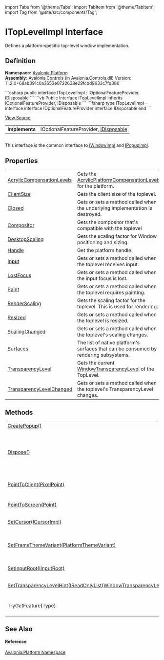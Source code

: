 import Tabs from '@theme/Tabs'; 
import TabItem from '@theme/TabItem'; 
import Tag from '@site/src/components/Tag'; 

# ITopLevelImpl Interface


Defines a platform-specific top-level window implementation.



## Definition
**Namespace:** <a href="N_Avalonia_Platform">Avalonia.Platform</a>  
**Assembly:** Avalonia.Controls (in Avalonia.Controls.dll) Version: 11.2.0+68ab391c0a3653e0722638e29fcbd9633c7fd386

<Tabs groupId="api-code-preview">
<TabItem value="csharp" label="C#">
```csharp
public interface ITopLevelImpl : IOptionalFeatureProvider, 
	IDisposable
```
</TabItem>
<TabItem value="vb" label="VB">
```vb
Public Interface ITopLevelImpl
	Inherits IOptionalFeatureProvider, IDisposable
```
</TabItem>
<TabItem value="fsharp" label="F#">
```fsharp
type ITopLevelImpl = 
    interface
        interface IOptionalFeatureProvider
        interface IDisposable
    end
```
</TabItem>
</Tabs>



<a href="https://github.com/AvaloniaUI/Avalonia/tree/master/srcAvalonia.Controls/Platform/ITopLevelImpl.cs" title="View the source code">View Source</a>

<table>
<tr><td><strong>Implements</strong></td><td>IOptionalFeatureProvider, <a href="https://learn.microsoft.com/dotnet/api/system.idisposable" target="_blank" rel="noopener noreferrer">IDisposable</a></td></tr>
</table>



## 
This interface is the common interface to <a href="T_Avalonia_Platform_IWindowImpl">IWindowImpl</a> and <a href="T_Avalonia_Platform_IPopupImpl">IPopupImpl</a>.

## Properties
<table>
<tr>
<td><a href="P_Avalonia_Platform_ITopLevelImpl_AcrylicCompensationLevels">AcrylicCompensationLevels</a></td>
<td>Gets the <a href="T_Avalonia_Controls_AcrylicPlatformCompensationLevels">AcrylicPlatformCompensationLevels</a> for the platform.</td>
</tr>
<tr>
<td><a href="P_Avalonia_Platform_ITopLevelImpl_ClientSize">ClientSize</a></td>
<td>Gets the client size of the toplevel.</td>
</tr>
<tr>
<td><a href="P_Avalonia_Platform_ITopLevelImpl_Closed">Closed</a></td>
<td>Gets or sets a method called when the underlying implementation is destroyed.</td>
</tr>
<tr>
<td><a href="P_Avalonia_Platform_ITopLevelImpl_Compositor">Compositor</a></td>
<td>Gets the compositor that's compatible with the toplevel</td>
</tr>
<tr>
<td><a href="P_Avalonia_Platform_ITopLevelImpl_DesktopScaling">DesktopScaling</a></td>
<td>Gets the scaling factor for Window positioning and sizing.</td>
</tr>
<tr>
<td><a href="P_Avalonia_Platform_ITopLevelImpl_Handle">Handle</a></td>
<td>Get the platform handle.</td>
</tr>
<tr>
<td><a href="P_Avalonia_Platform_ITopLevelImpl_Input">Input</a></td>
<td>Gets or sets a method called when the toplevel receives input.</td>
</tr>
<tr>
<td><a href="P_Avalonia_Platform_ITopLevelImpl_LostFocus">LostFocus</a></td>
<td>Gets or sets a method called when the input focus is lost.</td>
</tr>
<tr>
<td><a href="P_Avalonia_Platform_ITopLevelImpl_Paint">Paint</a></td>
<td>Gets or sets a method called when the toplevel requires painting.</td>
</tr>
<tr>
<td><a href="P_Avalonia_Platform_ITopLevelImpl_RenderScaling">RenderScaling</a></td>
<td>Gets the scaling factor for the toplevel. This is used for rendering.</td>
</tr>
<tr>
<td><a href="P_Avalonia_Platform_ITopLevelImpl_Resized">Resized</a></td>
<td>Gets or sets a method called when the toplevel is resized.</td>
</tr>
<tr>
<td><a href="P_Avalonia_Platform_ITopLevelImpl_ScalingChanged">ScalingChanged</a></td>
<td>Gets or sets a method called when the toplevel's scaling changes.</td>
</tr>
<tr>
<td><a href="P_Avalonia_Platform_ITopLevelImpl_Surfaces">Surfaces</a></td>
<td>The list of native platform's surfaces that can be consumed by rendering subsystems.</td>
</tr>
<tr>
<td><a href="P_Avalonia_Platform_ITopLevelImpl_TransparencyLevel">TransparencyLevel</a></td>
<td>Gets the current <a href="T_Avalonia_Controls_WindowTransparencyLevel">WindowTransparencyLevel</a> of the TopLevel.</td>
</tr>
<tr>
<td><a href="P_Avalonia_Platform_ITopLevelImpl_TransparencyLevelChanged">TransparencyLevelChanged</a></td>
<td>Gets or sets a method called when the toplevel's TransparencyLevel changes.</td>
</tr>
</table>

## Methods
<table>
<tr>
<td><a href="M_Avalonia_Platform_ITopLevelImpl_CreatePopup">CreatePopup()</a></td>
<td> </td>
</tr>
<tr>
<td><a href="https://learn.microsoft.com/dotnet/api/system.idisposable.dispose" target="_blank" rel="noopener noreferrer">Dispose()</a></td>
<td>Performs application-defined tasks associated with freeing, releasing, or resetting unmanaged resources.<br />(Inherited from <a href="https://learn.microsoft.com/dotnet/api/system.idisposable" target="_blank" rel="noopener noreferrer">IDisposable</a>)</td>
</tr>
<tr>
<td><a href="M_Avalonia_Platform_ITopLevelImpl_PointToClient">PointToClient(PixelPoint)</a></td>
<td>Converts a point from screen to client coordinates.</td>
</tr>
<tr>
<td><a href="M_Avalonia_Platform_ITopLevelImpl_PointToScreen">PointToScreen(Point)</a></td>
<td>Converts a point from client to screen coordinates.</td>
</tr>
<tr>
<td><a href="M_Avalonia_Platform_ITopLevelImpl_SetCursor">SetCursor(ICursorImpl)</a></td>
<td>Sets the cursor associated with the toplevel.</td>
</tr>
<tr>
<td><a href="M_Avalonia_Platform_ITopLevelImpl_SetFrameThemeVariant">SetFrameThemeVariant(PlatformThemeVariant)</a></td>
<td>Sets the PlatformThemeVariant on the frame if it should be dark or light. Also applies for the mobile status bar.</td>
</tr>
<tr>
<td><a href="M_Avalonia_Platform_ITopLevelImpl_SetInputRoot">SetInputRoot(IInputRoot)</a></td>
<td>Sets the IInputRoot for the toplevel.</td>
</tr>
<tr>
<td><a href="M_Avalonia_Platform_ITopLevelImpl_SetTransparencyLevelHint">SetTransparencyLevelHint(IReadOnlyList(WindowTransparencyLevel))</a></td>
<td>Sets the <a href="T_Avalonia_Controls_WindowTransparencyLevel">WindowTransparencyLevel</a> hint of the TopLevel.</td>
</tr>
<tr>
<td>TryGetFeature(Type)</td>
<td><br />(Inherited from IOptionalFeatureProvider)</td>
</tr>
</table>

## See Also


#### Reference
<a href="N_Avalonia_Platform">Avalonia.Platform Namespace</a>  

